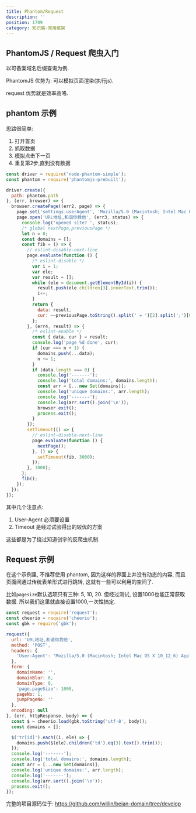 ```yaml
---
title: Phantom/Request
description: ''
position: 1709
category: 知识篇-常用框架
---
```


## PhantomJS / Request 爬虫入门

以可备案域名后缀查询为例.

PhantomJS 优势为: 可以模拟页面渲染(执行js).

request 优势就是效率高咯.

## phantom 示例

思路很简单:

1. 打开首页
2. 抓取数据
3. 模拟点击下一页
4. 重复第2步,直到没有数据

```js
const driver = require('node-phantom-simple');
const phantom = require('phantomjs-prebuilt');

driver.create({
  path: phantom.path
}, (err, browser) => {
  browser.createPage((err2, page) => {
    page.set('settings.userAgent', 'Mozilla/5.0 (Macintosh; Intel Mac OS X 10_12_6) AppleWebKit/537.36 (KHTML, like Gecko) Chrome/62.0.3175.4 Safari/537.36');
    page.open('URL地址,和谐你我他', (err3, status) => {
      console.log('opened site? ', status);
      /* global nextPage,previousPage */
      let n = 0;
      const domains = [];
      const fib = () => {
        // eslint-disable-next-line
        page.evaluate(function () {
          /* eslint-disable */
          var i = 1;
          var ele;
          var result = [];
          while (ele = document.getElementById(i)) {
            result.push(ele.children[3].innerText.trim());
            i++;
          }
          return {
            data: result,
            cur: ~~previousPage.toString().split(' = ')[2].split(';')[0] + 1
          };
        }, (err4, result) => {
          /* eslint-enable */
          const { data, cur } = result;
          console.log('page %d done', cur);
          if (cur === n + 1) {
            domains.push(...data);
            n += 1;
          }
          if (data.length === 0) {
            console.log('-------');
            console.log('total domains:', domains.length);
            const arr = [...new Set(domains)];
            console.log('unique domains:', arr.length);
            console.log('-------');
            console.log(arr.sort().join('\n'));
            browser.exit();
            process.exit();
          }
        });
        setTimeout(() => {
          // eslint-disable-next-line
          page.evaluate(function () {
            nextPage();
          }, () => {
            setTimeout(fib, 3000);
          });
        }, 3000);
      };
      fib();
    });
  });
});
```

其中几个注意点:

1. User-Agent 必须要设置
2. Timeout 是经过试验得出的较优的方案

这些都是为了绕过知道创宇的反爬虫机制.

## Request 示例

在这个示例里, 不推荐使用 phantom, 因为这样的界面上并没有动态的内容, 而且页面间通过传统表单形式进行跳转, 这就有一些可以利用的空间了.

比如`pagesize`默认选项只有三种: 5, 10, 20. 但经过测试, 设置1000也能正常获取数据. 所以我们这里就直接设置1000,一次性搞定.

```js
const request = require('request');
const cheerio = require('cheerio');
const gbk = require('gbk');

request({
  url: 'URL地址,和谐你我他',
  method: 'POST',
  headers: {
    'User-Agent': 'Mozilla/5.0 (Macintosh; Intel Mac OS X 10_12_6) AppleWebKit/537.36 (KHTML, like Gecko) Chrome/62.0.3175.4 Safari/537.36'
  },
  form: {
    domainName: '',
    domainBlur: 0,
    domainType: 0,
    'page.pageSize': 1000,
    pageNo: 1,
    jumpPageNo: ''
  },
  encoding: null
}, (err, httpResponse, body) => {
  const $ = cheerio.load(gbk.toString('utf-8', body));
  const domains = [];

  $('tr[id]').each((i, ele) => {
    domains.push($(ele).children('td').eq(3).text().trim());
  });
  console.log('-------');
  console.log('total domains:', domains.length);
  const arr = [...new Set(domains)];
  console.log('unique domains:', arr.length);
  console.log('-------');
  console.log(arr.sort().join('\n'));
  process.exit();
});
```

完整的项目源码位于: <https://github.com/willin/beian-domain/tree/develop>
